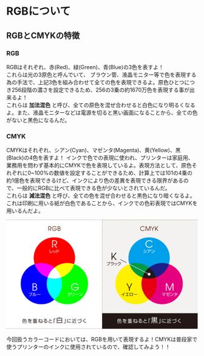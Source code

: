 # RGBについて
## RGBとCMYKの特徴
### RGB
RGBはそれぞれ、赤(Red)、緑(Green)、青(Blue)の3色を表すよ！  
これらは光の3原色と呼んでいて、 ブラウン管、液晶モニター等で色を表現する為の手法で、上記3色を組み合わせて全ての色を表現できるよ。原色ひとつにつき256段階の濃さを設定できるため、256の3乗の約1670万色を表現する事が出来るよ！  
これらは **加法混色** と呼び、全ての原色を混ぜ合わせると白色になり明るくなるよ。また、液晶モニターなどは電源を切ると黒い画面になることから、全ての色がないと黒色になるんだ。
### CMYK
CMYKはそれぞれ、シアン(Cyan)、マゼンタ(Magenta)、黄(Yellow)、黒(Black)の4色を表すよ！
インクで色での表現に使われ、プリンターは家庭用、業務用を問わず基本的にCMYKで色を表現しているよ。表現方法として、原色それぞれに0~100%の数値を設定することができるため、計算上では101の4乗の約1億色を表現できるけど、インクにより色の差異を表現できる限界があるので、一般的にRGBに比べて表現できる色が少ないとされているんだ。  
これらは **減法混色** と呼び、全ての色を混ぜ合わせると黒色になり暗くなるよ。これは印刷に用いる紙が白色であることから、インクでの色彩表現ではCMYKを用いるんだよ。

![cmyk](./assets/img/rgb-cmyk.jpg)

今回扱うカラーコードにおいては、RGBを用いて表現するよ！CMYKは普段家で使うプリンターのインクに使用されているので、確認してみよう！！

